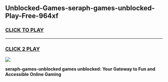 
## Unblocked-Games-seraph-games-unblocked-Play-Free-964xf
<h3>
<a href="https://premium76.site?title=seraph-games-unblocked&ref=21A">CLICK TO PLAY</a></h3>
<hr>

<h3>
<a href="https://premium76.site?title=seraph-games-unblocked&ref=21A">CLICK 2 PLAY</a>
  
</h3>

<a href="https://premium76.site?title=seraph-games-unblocked&ref=21A"><img src="https://clearcache.store/games.png"></a>


**seraph-games-unblocked games unblocked: Your Gateway to Fun and Accessible Online Gaming**
